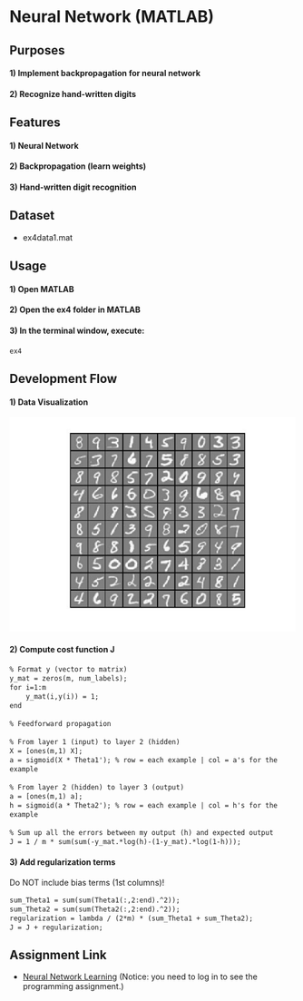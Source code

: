 # Neural Network (MATLAB)


## Purposes
#### 1) Implement backpropagation for neural network
#### 2) Recognize hand-written digits


## Features
#### 1) Neural Network
#### 2) Backpropagation (learn weights)
#### 3) Hand-written digit recognition


## Dataset
- ex4data1.mat


## Usage
#### 1) Open MATLAB
#### 2) Open the ex4 folder in MATLAB
#### 3) In the terminal window, execute:  
```
ex4
```


## Development Flow
#### 1) Data Visualization
![Input images](img/data-visualization.jpg)
#### 2) Compute cost function J
```
% Format y (vector to matrix)
y_mat = zeros(m, num_labels);
for i=1:m
    y_mat(i,y(i)) = 1;
end

% Feedforward propagation

% From layer 1 (input) to layer 2 (hidden)
X = [ones(m,1) X];
a = sigmoid(X * Theta1'); % row = each example | col = a's for the example

% From layer 2 (hidden) to layer 3 (output)
a = [ones(m,1) a];
h = sigmoid(a * Theta2'); % row = each example | col = h's for the example

% Sum up all the errors between my output (h) and expected output
J = 1 / m * sum(sum(-y_mat.*log(h)-(1-y_mat).*log(1-h)));
```
#### 3) Add regularization terms
Do NOT include bias terms (1st columns)!  
```
sum_Theta1 = sum(sum(Theta1(:,2:end).^2));
sum_Theta2 = sum(sum(Theta2(:,2:end).^2));
regularization = lambda / (2*m) * (sum_Theta1 + sum_Theta2);
J = J + regularization;
```


## Assignment Link
- [Neural Network Learning](https://www.coursera.org/learn/machine-learning/programming/AiHgN/neural-network-learning) 
(Notice: you need to log in to see the programming assignment.)
